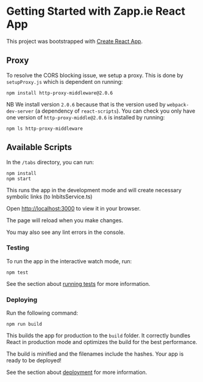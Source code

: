 # Getting Started with Zapp.ie React App

This project was bootstrapped with [Create React App](https://github.com/facebook/create-react-app).

## Proxy

To resolve the CORS blocking issue, we setup a proxy. This is done by `setupProxy.js` which is dependent on running:

```
npm install http-proxy-middleware@2.0.6
```

NB We install version `2.0.6` because that is the version used by `webpack-dev-server` (a dependency of `react-scripts`). You can check you only have one version of `http-proxy-middle@2.0.6` is installed by running:

```
npm ls http-proxy-middleware
```

## Available Scripts

In the `/tabs` directory, you can run:

```
npm install
npm start
```

This runs the app in the development mode and will create necessary symbolic links (to lnbitsService.ts)

Open [http://localhost:3000](http://localhost:3000) to view it in your browser.

The page will reload when you make changes.

You may also see any lint errors in the console.

### Testing

To run the app in the interactive watch mode, run:

`npm test`

See the section about [running tests](https://facebook.github.io/create-react-app/docs/running-tests) for more information.

### Deploying

Run the following command:

`npm run build`

This builds the app for production to the `build` folder. It correctly bundles React in production mode and optimizes the build for the best performance.

The build is minified and the filenames include the hashes. Your app is ready to be deployed!

See the section about [deployment](https://facebook.github.io/create-react-app/docs/deployment) for more information.
